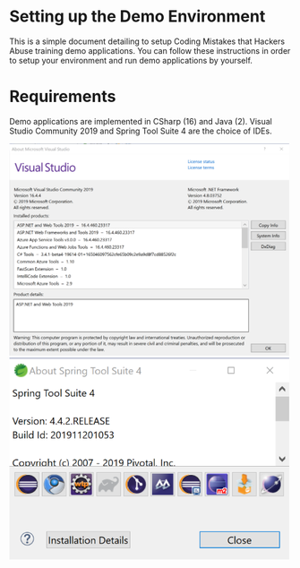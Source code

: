 # Setting up the Demo Environment
This is a simple document detailing to setup Coding Mistakes that Hackers Abuse training demo applications. You can follow these instructions in order to setup your environment and run demo applications by yourself.

# Requirements
Demo applications are implemented in CSharp (16) and Java (2). Visual Studio Community 2019 and Spring Tool Suite 4 are the choice of IDEs. 

<img src="https://github.com/codingmistakes/setup_environment/blob/master/VS2019.png" width="500px">

<img src="https://github.com/codingmistakes/setup_environment/blob/master/STS4.png" width="500px">
